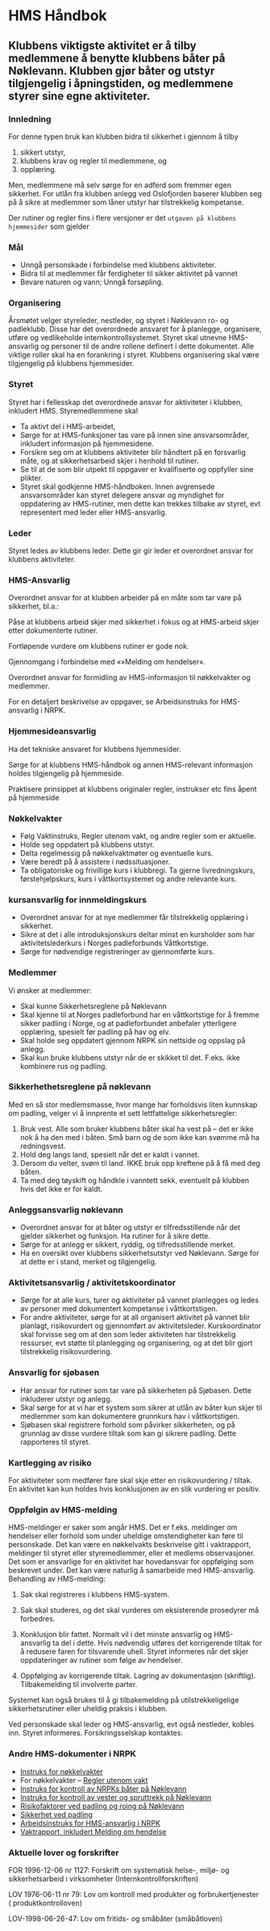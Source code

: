 # HMS Håndbok

## Klubbens viktigste aktivitet er å tilby medlemmene å benytte klubbens båter på Nøklevann. Klubben gjør båter og utstyr tilgjengelig i åpningstiden, og medlemmene  styrer sine egne aktiviteter.

### Innledning

For denne typen bruk kan klubben bidra til sikkerhet i gjennom å tilby

1. sikkert utstyr,
2. klubbens krav og regler til medlemmene, og
3. opplæring.

Men, medlemmene må selv sørge for en adferd som fremmer egen sikkerhet. For
utlån fra klubben anlegg ved Oslofjorden baserer klubben seg på å sikre at
medlemmer som låner utstyr har tilstrekkelig kompetanse.

Der rutiner og regler fins i flere versjoner er
det `utgaven på klubbens hjemmesider` som gjelder

### Mål

- Unngå personskade i forbindelse med klubbens aktiviteter.
- Bidra til at medlemmer får ferdigheter til sikker aktivitet på vannet
- Bevare naturen og vann; Unngå forsøpling.

### Organisering

Årsmøtet velger styreleder, nestleder, og styret i Nøklevann ro- og padleklubb.
Disse har det overordnede ansvaret for å planlegge, organisere, utføre og
vedlikeholde internkontrollsystemet. Styret skal utnevne HMS-ansvarlig og
personer til de andre rollene definert i dette dokumentet. Alle viktige roller
skal ha en forankring i styret. Klubbens organisering skal være tilgjengelig på
klubbens hjemmesider.

### Styret

Styret har i fellesskap det overordnede ansvar for aktiviteter i klubben,
inkludert HMS. Styremedlemmene skal

- Ta aktivt del i HMS-arbeidet,
- Sørge for at HMS-funksjoner tas vare på innen sine ansvarsområder, inkludert
  informasjon på hjemmesidene.
- Forsikre seg om at klubbens aktiviteter blir håndtert på en forsvarlig måte,
  og at sikkerhetsarbeid skjer i henhold til rutiner.
- Se til at de som blir utpekt til oppgaver er kvalifiserte og oppfyller sine
  plikter.
- Styret skal godkjenne HMS-håndboken. Innen avgrensede ansvarsområder kan
  styret delegere ansvar og myndighet for oppdatering av HMS-rutiner, men dette
  kan trekkes tilbake av styret, evt representert med leder eller HMS-ansvarlig.

### Leder

Styret ledes av klubbens leder. Dette gir gir leder et overordnet ansvar for
klubbens aktiviteter.

### HMS-Ansvarlig

Overordnet ansvar for at klubben arbeider på en måte som tar vare på sikkerhet,
bl.a.:

Påse at klubbens arbeid skjer med sikkerhet i fokus og at HMS-arbeid skjer etter
dokumenterte rutiner.

Fortløpende vurdere om klubbens rutiner er gode nok.

Gjennomgang i forbindelse med «»Melding om hendelser«.

Overordnet ansvar for formidling av HMS-informasjon til nøkkelvakter og
medlemmer.

For en detaljert beskrivelse av oppgaver, se Arbeidsinstruks for HMS-ansvarlig i
NRPK.

### Hjemmesideansvarlig

Ha det tekniske ansvaret for klubbens hjemmesider.

Sørge for at klubbens HMS-håndbok og annen HMS-relevant informasjon holdes
tilgjengelig på hjemmeside.

Praktisere prinsippet at klubbens originaler regler, instrukser etc fins åpent
på hjemmeside

### Nøkkelvakter

- Følg Vaktinstruks, Regler utenom vakt, og andre regler som er aktuelle.
- Holde seg oppdatert på klubbens utstyr.
- Delta regelmessig på nøkkelvaktmøter og eventuelle kurs.
- Være beredt på å assistere i nødssituasjoner.
- Ta obligatoriske og frivillige kurs i klubbregi. Ta gjerne livredningskurs,
  førstehjelpskurs, kurs i våttkortsystemet og andre relevante kurs.

### kursansvarlig for innmeldingskurs

- Overordnet ansvar for at nye medlemmer får tilstrekkelig opplæring i
  sikkerhet.
- Sikre at det i alle introduksjonskurs deltar minst en kursholder som har
  aktivitetslederkurs i Norges padleforbunds Våttkortstige.
- Sørge for nødvendige registreringer av gjennomførte kurs.

### Medlemmer

Vi ønsker at medlemmer:

- Skal kunne Sikkerhetsreglene på Nøklevann
- Skal kjenne til at Norges padleforbund har en våttkortstige for å fremme
  sikker padling i Norge, og at padleforbundet anbefaler ytterligere opplæring,
  spesielt før padling på hav og elv.
- Skal holde seg oppdatert gjennom NRPK sin nettside og oppslag på anlegg.
- Skal kun bruke klubbens utstyr når de er skikket til det. F.eks. ikke
  kombinere rus og padling.

### Sikkerhethetsreglene på nøklevann

Med en så stor medlemsmasse, hvor mange har forholdsvis liten kunnskap om
padling, velger vi å innprente et sett lettfattelige sikkerhetsregler:

1. Bruk vest. Alle som bruker klubbens båter skal ha vest på – det er ikke nok å
   ha den med i båten. Små barn og de som ikke kan svømme må ha redningsvest.
1. Hold deg langs land, spesielt når det er kaldt i vannet.
1. Dersom du velter, svøm til land. IKKE bruk opp kreftene på å få med deg
   båten.
1. Ta med deg tøyskift og håndkle i vanntett sekk, eventuelt på klubben hvis det
   ikke er for kaldt.

### Anleggsansvarlig nøklevann

- Overordnet ansvar for at båter og utstyr er tilfredsstillende når det gjelder
  sikkerhet og funksjon. Ha rutiner for å sikre dette.
- Sørge for at anlegg er sikkert, ryddig, og tilfredsstillende merket.
- Ha en oversikt over klubbens sikkerhetsutstyr ved Nøklevann. Sørge for at
  dette er i stand, merket og tilgjengelig.

### Aktivitetsansvarlig / aktivitetskoordinator

- Sørge for at alle kurs, turer og aktiviteter på vannet planlegges og ledes av
  personer med dokumentert kompetanse i våttkortstigen.
- For andre aktiviteter, sørge for at all organisert aktivitet på vannet blir
  planlagt, risikovurdert og gjennomført av aktivitetsleder. Kurskoordinator
  skal forvisse seg om at den som leder aktiviteten har tilstrekkelig ressurser,
  evt støtte til planlegging og organisering, og at det blir gjort tilstrekkelig
  risikovurdering.

### Ansvarlig for sjøbasen

- Har ansvar for rutiner som tar vare på sikkerheten på Sjøbasen. Dette
  inkluderer utstyr og anlegg.
- Skal sørge for at vi har et system som sikrer at utlån av båter kun skjer til
  medlemmer som kan dokumentere grunnkurs hav i våttkortstigen.
- Sjøbasen skal registrere forhold som påvirker sikkerheten, og på grunnlag av
  disse vurdere tiltak som kan gi sikrere padling. Dette rapporteres til styret.

### Kartlegging av risiko

For aktiviteter som medfører fare skal skje etter en risikovurdering / tiltak.
En aktivitet kan kun holdes hvis konklusjonen av en slik vurdering er positiv.

### Oppfølgin av HMS-melding

HMS-meldinger er saker som angår HMS. Det er f.eks. meldinger om hendelser eller
forhold som under uheldige omstendigheter kan føre til personskade. Det kan være
en nøkkelvakts beskrivelse gitt i vaktrapport, meldinger til styret eller
styremedlemmer, eller et medlems observasjoner. Det som er ansvarlige for en
aktivitet har hovedansvar for oppfølging som beskrevet under. Det kan være
naturlig å samarbeide med HMS-ansvarlig. Behandling av HMS-melding:

1. Sak skal registreres i klubbens HMS-system.

2. Sak skal studeres, og det skal vurderes om eksisterende prosedyrer må
   forbedres.

3. Konklusjon blir fattet. Normalt vil i det minste ansvarlig og HMS-ansvarlig
   ta del i dette. Hvis nødvendig utføres det korrigerende tiltak for å redusere
   faren for tilsvarende uhell. Styret informeres når det skjer oppdateringer av
   rutiner som følge av hendelser.

4. Oppfølging av korrigerende tiltak. Lagring av dokumentasjon (skriftlig).
   Tilbakemelding til involverte parter.

Systemet kan også brukes til å gi tilbakemelding på utilstrekkeligelige
sikkerhetsrutiner eller uheldig praksis i klubben.

Ved personskade skal leder og HMS-ansvarlig, evt også nestleder, kobles inn.
Styret informeres. Forsikringsselskap kontaktes.

### Andre HMS-dokumenter i NRPK

- [Instruks for nøkkelvakter](/dokumenter/vaktinstruks)
- For nøkkelvakter – [Regler utenom vakt](/dokumenter/regler-utenom-vakt)
- [Instruks for kontroll av NRPKs båter på Nøklevann](/dokumenter/)
- [Instruks for kontroll av vester og spruttrekk på Nøklevann](/dokumenter/)
- [Risikofaktorer ved padling og roing på Nøklevann](/dokumenter/)
- [Sikkerhet ved padling](/dokumenter/)
- [Arbeidsinstruks for HMS-ansvarlig i NRPK](/dokumenter/)
- [Vaktrapport, inkludert Melding om hendelse](/dokumenter/)

### Aktuelle lover og forskrifter

FOR 1996-12-06 nr 1127: Forskrift om systematisk helse-, miljø- og
sikkerhetsarbeid i virksomheter (Internkontrollforskriften)

LOV 1976-06-11 nr 79: Lov om kontroll med produkter og forbrukertjenester (
produktkontrolloven)

LOV-1998-06-26-47: Lov om fritids- og småbåter (småbåtloven)